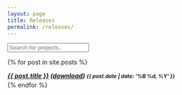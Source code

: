 ```yaml
---
layout: page
title: Releases
permalink: /releases/
---
```


<input type="text" id="releaseSearch" onkeyup="searchReleases()" placeholder="Search for projects..">

  {% for post in site.posts %}
  <div class="post-preview">
    <h5 class="release-header" data-download="{{ post.url | prepend: site.baseurl }}" style="margin-bottom:4px; margin-top:4px;">
      <a href="{{ post.url | prepend: site.baseurl }}">{{ post.title }}</a> (<a href="{{ post.download }}" target="___blank">download</a>)
      <small style='margin-top:3px' class="pull-right">{{ post.date | date: '%B %d, %Y' }}</small>
    </h5>
  <div style="clear:both"></div>
  </div>
{% endfor %}

<script>
document.addEventListener('click', function (event) {

	// If the clicked element doesn't have the right selector, bail
	if (!event.target.matches('.release-header')) return;

	// Don't follow the link
	event.preventDefault();

	// Log the clicked element in the console
  url = event.target.getAttribute("data-download");
  document.location = url

}, false);

function searchReleases() {
  // Declare variables
  var input, filter, ul, li, a, i, txtValue;
  input = document.getElementById('releaseSearch');
  filter = input.value.toUpperCase();
  releases = document.getElementsByTagName('h5');

  // Loop through all list items, and hide those who don't match the search query
  for (i = 0; i < releases.length; i++) {
    a = releases[i].getElementsByTagName("a")[0];
    txtValue = a.textContent || a.innerText;
    if (txtValue.toUpperCase().indexOf(filter) > -1) {
      releases[i].style.display = "";
    } else {
      releases[i].style.display = "none";
    }
  }
}
</script>
